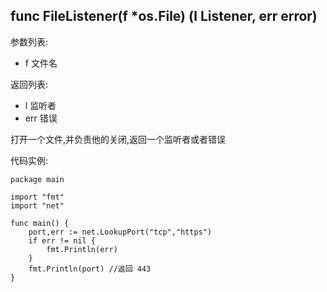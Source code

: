 ## func FileListener(f *os.File) (l Listener, err error)

参数列表:

- f 文件名

返回列表:

- l 监听者
- err 错误

打开一个文件,并负责他的关闭,返回一个监听者或者错误

代码实例:

	package main
	
	import "fmt"
	import "net"
	
	func main() {
		port,err := net.LookupPort("tcp","https")
		if err != nil {
			fmt.Println(err)
		}
		fmt.Println(port) //返回 443
	}